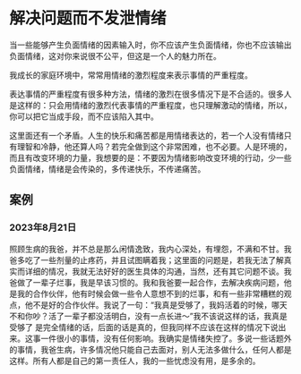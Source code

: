 # 解决问题而不发泄情绪

当一些能够产生负面情绪的因素输入时，你不应该产生负面情绪，你也不应该输出负面情绪，这对你来说很不公平，但这是一个人的魅力所在。

我成长的家庭环境中，常常用情绪的激烈程度来表示事情的严重程度。

 表达事情的严重程度有很多种方法，情绪的激烈在很多情况下是不合适的。很多人是这样的：只会用情绪的激烈代表事情的严重程度，也只理解激动的情绪，所以，你可以把它当成手段，而不应该陷入其中。

 这里面还有一个矛盾。人生的快乐和痛苦都是用情绪表达的，若一个人没有情绪只有理智和冷静，他还算人吗？若完全做到这个非常困难，也不必要。人是环境的，而且有改变环境的力量，我想要的是：不要因为情绪影响改变环境的行动，少一些负面情绪，情绪是会传染的，多传递快乐，不传递痛苦。


 ## 案例 

### 2023年8月21日

照顾生病的我爸，并不总是那么闲情逸致，我内心深处，有埋怨，不满和不甘。我爸多吃了一些剂量的止疼药，并且试图瞒着我；这里面的问题是，若我无法了解真实而详细的情况，我就无法好好的医生具体的沟通，当然，还有其它问题不谈。我爸做了一辈子烂事，我是早该习惯的。我和我爸要一起合作，去解决疾病问题，他是我的合作伙伴，他有时候会做一些令人意想不到的烂事，和有一些非常糟糕的观点，他不是好的合作伙伴。我说了一句：“我真是受够了，我妈活着的时候，哪天不和你吵？活了一辈子都没活明白，没有一点长进～”我不该说这样的话，我真是受够了 是完全情绪的话，后面的话是真的，但我同样不应该在这样的情况下说出来。这事一件很小的事情，没有任何影响。我确实是情绪失控了。多说一些话题外的事情，我爸生病，许多情况他只能自己去面对，别人无法多做什么，任何人都是这样。所有人都是自己的第一责任人，我的一些忧虑没有用，是多余的。
